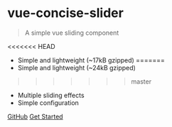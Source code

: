 # vue-concise-slider

> A simple vue sliding component

<<<<<<< HEAD
- Simple and lightweight (~17kB gzipped)
=======
- Simple and lightweight (~24kB gzipped)
>>>>>>> master
- Multiple sliding effects
- Simple configuration


[GitHub](https://github.com/warpcgd/vue-concise-slider)
[Get Started](#vue-concise-slider)